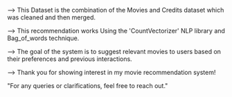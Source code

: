 --> This Dataset is the combination of the Movies and Credits dataset which was cleaned and then merged.

--> This recommendation works Using the 'CountVectorizer' NLP library and Bag_of_words technique.

--> The goal of the system is to suggest relevant movies to users based on their preferences and previous interactions.

--> Thank you for showing interest in my movie recommendation system! 

"For any queries or clarifications, feel free to reach out."
